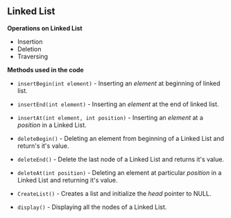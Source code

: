 ## Linked List

**Operations on Linked List**
  - Insertion
  - Deletion
  - Traversing
  
**Methods used in the code**
  - ```insertBegin(int element)``` - Inserting an *element* at beginning of linked list.
  - ```insertEnd(int element)``` - Inserting an *element* at the end of linked list.
  - ```insertAt(int element, int position)``` - Inserting an *element* at a *position* in a Linked List.
  
  - ```deleteBegin()``` - Deleting an element from beginning of a Linked List and return's it's value.
  - ```deleteEnd()``` - Delete the last node of a Linked List and returns it's value.
  - ```deleteAt(int position)``` - Deleting an element at particular *position* in a Linked List and returning it's value.
  
  - ```CreateList()``` - Creates a list and initialize the *head* pointer to NULL.
  
  - ```display()``` - Displaying all the nodes of a Linked List.
